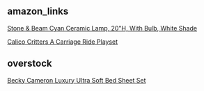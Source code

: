 ## amazon_links

[Stone & Beam Cyan Ceramic Lamp, 20"H, With Bulb, White Shade](https://www.amazon.com/dp/B073751DML/ref=twister_B07JMQDC41?_encoding=UTF8&coliid=I2G8Q5A14SLI21&colid=376XR3RTMWTYX&th=1)
 
[Calico Critters A Carriage Ride Playset ](https://www.amazon.com/Calico-Critters-Carriage-Playset-Sophies/dp/B01M2CO8QR/ref=sr_1_1?ie=UTF8&qid=1546719011&sr=8-1&keywords=Calico+Critters+A+Carriage+Ride+Playset+with+Sophie%E2%80%99s+Love+N+Care+Playset+%E2%80%93+Bundled+by+Maven+Gifts)

## overstock

[Becky Cameron Luxury Ultra Soft Bed Sheet Set](https://www.overstock.com/Bedding-Bath/Becky-Cameron-Luxury-Ultra-Soft-Bed-Sheet-Set/9273417/product.html?recset=fd9483d8-583d-4e06-bd66-47e20e8f8bcd&refccid=T5P75IJWB3QZQ3KD57C3EPZQFQ&recalg=881,802&recidx=2)
